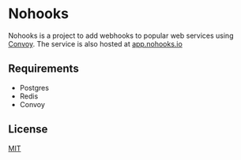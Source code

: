 # Nohooks
Nohooks is a project to add webhooks to popular web services using [Convoy](https://github.com/frain-dev/convoy). The service is also hosted at [app.nohooks.io](https://app.nohooks.io)

## Requirements
- Postgres
- Redis
- Convoy

## License
[MIT](https://github.com/frain-dev/nohooks-backend/blob/main/LICENSE) 
